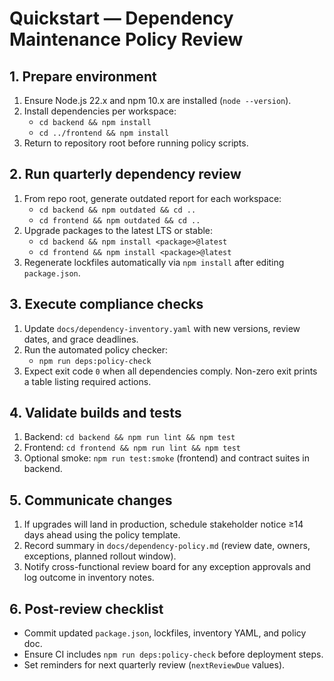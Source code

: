 # Quickstart — Dependency Maintenance Policy Review

## 1. Prepare environment
1. Ensure Node.js 22.x and npm 10.x are installed (`node --version`).
2. Install dependencies per workspace:
   - `cd backend && npm install`
   - `cd ../frontend && npm install`
3. Return to repository root before running policy scripts.

## 2. Run quarterly dependency review
1. From repo root, generate outdated report for each workspace:
   - `cd backend && npm outdated && cd ..`
   - `cd frontend && npm outdated && cd ..`
2. Upgrade packages to the latest LTS or stable:
   - `cd backend && npm install <package>@latest`
   - `cd frontend && npm install <package>@latest`
3. Regenerate lockfiles automatically via `npm install` after editing `package.json`.

## 3. Execute compliance checks
1. Update `docs/dependency-inventory.yaml` with new versions, review dates, and grace deadlines.
2. Run the automated policy checker:
   - `npm run deps:policy-check`
3. Expect exit code `0` when all dependencies comply. Non-zero exit prints a table listing required actions.

## 4. Validate builds and tests
1. Backend: `cd backend && npm run lint && npm test`
2. Frontend: `cd frontend && npm run lint && npm test`
3. Optional smoke: `npm run test:smoke` (frontend) and contract suites in backend.

## 5. Communicate changes
1. If upgrades will land in production, schedule stakeholder notice ≥14 days ahead using the policy template.
2. Record summary in `docs/dependency-policy.md` (review date, owners, exceptions, planned rollout window).
3. Notify cross-functional review board for any exception approvals and log outcome in inventory notes.

## 6. Post-review checklist
- Commit updated `package.json`, lockfiles, inventory YAML, and policy doc.
- Ensure CI includes `npm run deps:policy-check` before deployment steps.
- Set reminders for next quarterly review (`nextReviewDue` values).

